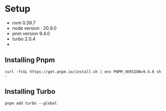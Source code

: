 # Setup

- nvm 0.39.7
- node version : 20.9.0
- pnm version 9.4.0
- turbo 2.0.4
- 


## Installing Pnpm 

```shell
curl -fsSL https://get.pnpm.io/install.sh | env PNPM_VERSION=9.4.0 sh -
```

## Installing Turbo
```shell
pnpm add turbo --global
```